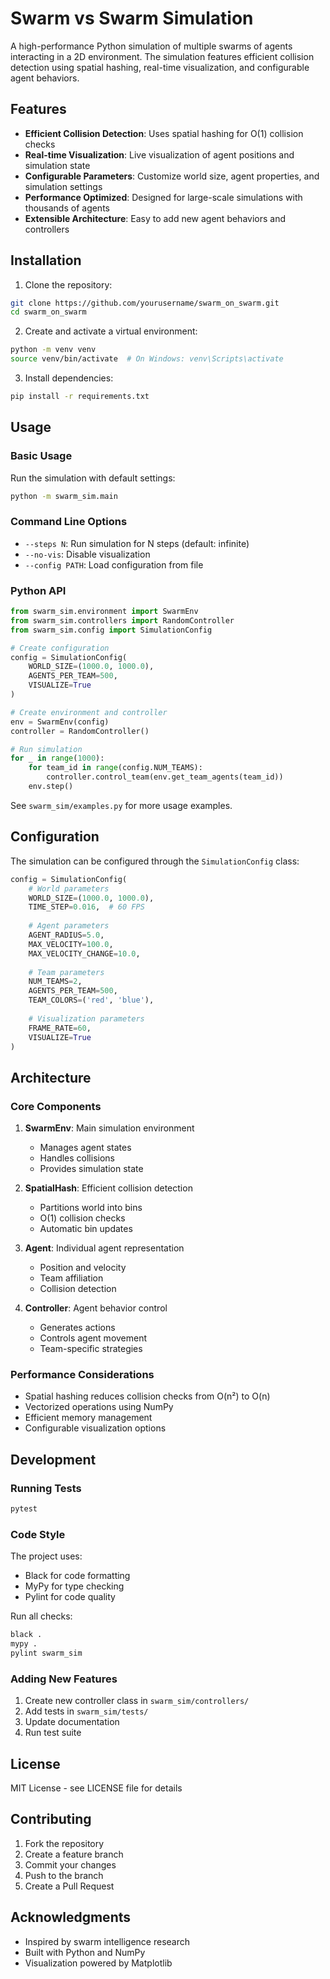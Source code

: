 # Swarm vs Swarm Simulation

A high-performance Python simulation of multiple swarms of agents interacting in a 2D environment. The simulation features efficient collision detection using spatial hashing, real-time visualization, and configurable agent behaviors.

## Features

- **Efficient Collision Detection**: Uses spatial hashing for O(1) collision checks
- **Real-time Visualization**: Live visualization of agent positions and simulation state
- **Configurable Parameters**: Customize world size, agent properties, and simulation settings
- **Performance Optimized**: Designed for large-scale simulations with thousands of agents
- **Extensible Architecture**: Easy to add new agent behaviors and controllers

## Installation

1. Clone the repository:
```bash
git clone https://github.com/yourusername/swarm_on_swarm.git
cd swarm_on_swarm
```

2. Create and activate a virtual environment:
```bash
python -m venv venv
source venv/bin/activate  # On Windows: venv\Scripts\activate
```

3. Install dependencies:
```bash
pip install -r requirements.txt
```

## Usage

### Basic Usage

Run the simulation with default settings:
```bash
python -m swarm_sim.main
```

### Command Line Options

- `--steps N`: Run simulation for N steps (default: infinite)
- `--no-vis`: Disable visualization
- `--config PATH`: Load configuration from file

### Python API

```python
from swarm_sim.environment import SwarmEnv
from swarm_sim.controllers import RandomController
from swarm_sim.config import SimulationConfig

# Create configuration
config = SimulationConfig(
    WORLD_SIZE=(1000.0, 1000.0),
    AGENTS_PER_TEAM=500,
    VISUALIZE=True
)

# Create environment and controller
env = SwarmEnv(config)
controller = RandomController()

# Run simulation
for _ in range(1000):
    for team_id in range(config.NUM_TEAMS):
        controller.control_team(env.get_team_agents(team_id))
    env.step()
```

See `swarm_sim/examples.py` for more usage examples.

## Configuration

The simulation can be configured through the `SimulationConfig` class:

```python
config = SimulationConfig(
    # World parameters
    WORLD_SIZE=(1000.0, 1000.0),
    TIME_STEP=0.016,  # 60 FPS
    
    # Agent parameters
    AGENT_RADIUS=5.0,
    MAX_VELOCITY=100.0,
    MAX_VELOCITY_CHANGE=10.0,
    
    # Team parameters
    NUM_TEAMS=2,
    AGENTS_PER_TEAM=500,
    TEAM_COLORS=('red', 'blue'),
    
    # Visualization parameters
    FRAME_RATE=60,
    VISUALIZE=True
)
```

## Architecture

### Core Components

1. **SwarmEnv**: Main simulation environment
   - Manages agent states
   - Handles collisions
   - Provides simulation state

2. **SpatialHash**: Efficient collision detection
   - Partitions world into bins
   - O(1) collision checks
   - Automatic bin updates

3. **Agent**: Individual agent representation
   - Position and velocity
   - Team affiliation
   - Collision detection

4. **Controller**: Agent behavior control
   - Generates actions
   - Controls agent movement
   - Team-specific strategies

### Performance Considerations

- Spatial hashing reduces collision checks from O(n²) to O(n)
- Vectorized operations using NumPy
- Efficient memory management
- Configurable visualization options

## Development

### Running Tests

```bash
pytest
```

### Code Style

The project uses:
- Black for code formatting
- MyPy for type checking
- Pylint for code quality

Run all checks:
```bash
black .
mypy .
pylint swarm_sim
```

### Adding New Features

1. Create new controller class in `swarm_sim/controllers/`
2. Add tests in `swarm_sim/tests/`
3. Update documentation
4. Run test suite

## License

MIT License - see LICENSE file for details

## Contributing

1. Fork the repository
2. Create a feature branch
3. Commit your changes
4. Push to the branch
5. Create a Pull Request

## Acknowledgments

- Inspired by swarm intelligence research
- Built with Python and NumPy
- Visualization powered by Matplotlib 